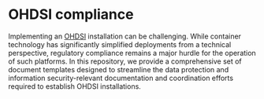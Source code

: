 # OHDSI compliance
Implementing an [OHDSI](https://www.ohdsi.org/) installation can be challenging. While container technology has significantly simplified deployments from a technical perspective, regulatory compliance remains a major hurdle for the operation of such platforms. In this repository, we provide a comprehensive set of document templates designed to streamline the data protection and information security-relevant documentation and coordination efforts required to establish OHDSI installations.
